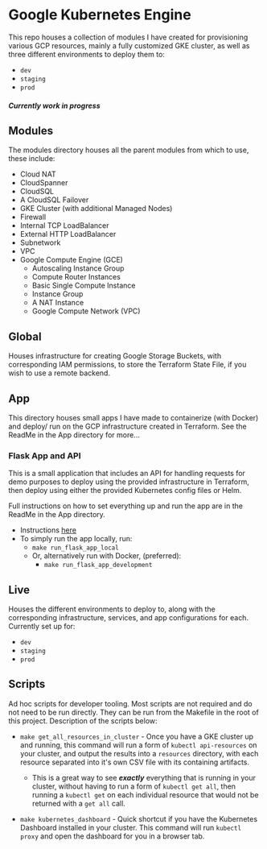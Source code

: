 # Google Kubernetes Engine

This repo houses a collection of modules I have created for provisioning various GCP resources, mainly a fully customized GKE cluster, as well as three different environments to deploy them to:

* `dev`
* `staging`
* `prod`

##### *Currently work in progress*

## Modules

The modules directory houses all the parent modules from which to use, these include:
 * Cloud NAT
 * CloudSpanner
 * CloudSQL
 * A CloudSQL Failover
 * GKE Cluster (with additional Managed Nodes)
 * Firewall
 * Internal TCP LoadBalancer
 * External HTTP LoadBalancer
 * Subnetwork
 * VPC
 * Google Compute Engine (GCE)
   * Autoscaling Instance Group
   * Compute Router Instances
   * Basic Single Compute Instance
   * Instance Group
   * A NAT Instance
   * Google Compute Network (VPC)

## Global

Houses infrastructure for creating Google Storage Buckets, with corresponding IAM permissions, to store the Terraform State File, if you wish to use a remote backend.

## App

This directory houses small apps I have made to containerize (with Docker) and deploy/ run on the GCP infrastructure created in Terraform. See the ReadMe in the App directory for more...

### Flask App and API

This is a small application that includes an API for handling requests for demo purposes to deploy using the provided infrastructure in Terraform, then deploy using either the provided Kubernetes config files or Helm.

Full instructions on how to set everything up and run the app are in the ReadMe in the App directory.

* Instructions [here](app/)
* To simply run the app locally, run:
  * `make run_flask_app_local`
  * Or, alternatively run with Docker, (preferred):
    * `make run_flask_app_development`


## Live

Houses the different environments to deploy to, along with the corresponding infrastructure, services, and app configurations for each. Currently set up for:

* `dev`
* `staging`
* `prod`

## Scripts

Ad hoc scripts for developer tooling. Most scripts are not required and do not need to be run directly. They can be run from the Makefile in the root of this project. Description of the scripts below:

* `make get_all_resources_in_cluster` - Once you have a GKE cluster up and running, this command will run a form of `kubectl api-resources` on your cluster, and output the results into a `resources` directory, with each resource separated into it's own CSV file with its containing artifacts.
  * This is a great way to see ***exactly*** everything that is running in your cluster, without having to run a form of  `kubectl get all`, then running a `kubectl get` on each individual resource that would not be returned with a `get all` call.

* `make kubernetes_dashboard` - Quick shortcut if you have the Kubernetes Dashboard installed in your cluster. This command will run `kubectl proxy` and open the dashboard for you in a browser tab.
